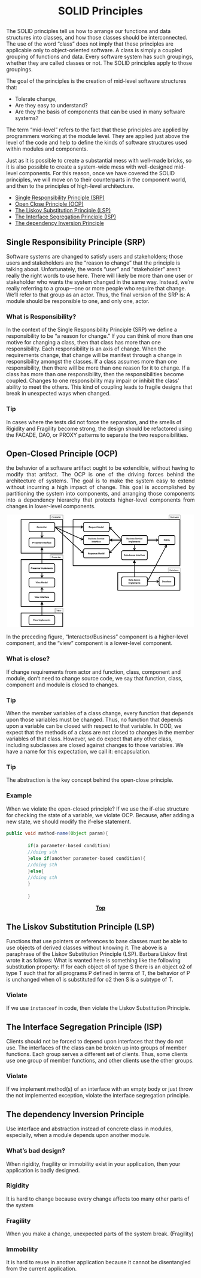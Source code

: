 # <p align="center">SOLID Principles</p>

<p align="justify">

The SOLID principles tell us how to arrange our functions and data structures into classes, and how those classes should
be interconnected. The use of the word “class” does not imply that these principles are applicable only to
object-oriented software. A class is simply a coupled grouping of functions and data. Every software system has such
groupings, whether they are called classes or not. The SOLID principles apply to those groupings.

</p>

<p align="justify">

The goal of the principles is the creation of mid-level software structures that:

* Tolerate change,
* Are they easy to understand?
* Are they the basis of components that can be used in many software systems?

</p>

<p align="justify">

The term “mid-level” refers to the fact that these principles are applied by programmers working at the module level.
They are applied just above the level of the code and help to define the kinds of software structures used within
modules and components.

</p>

<p align="justify">

Just as it is possible to create a substantial mess with well-made bricks, so it is also possible to create a
system-wide mess with well-designed mid-level components. For this reason, once we have covered the SOLID principles, we
will move on to their counterparts in the component world, and then to the principles of high-level architecture.

</p>

* [Single Responsibility Principle (SRP)](#single-responsibility-principle--(SRP-))
* [Open Close Principle (OCP)](#open-closed-principle--(OCP-))
* [The Liskov Substitution Principle (LSP)](#the-liskov-substitution-principle-lsp)
* [The Interface Segregation Principle (ISP)](#the-interface-segregation-principle-isp)
* [The dependency Inversion Principle](#the-dependency-inversion-principle)

## Single Responsibility Principle (SRP)

<p align="justify">

Software systems are changed to satisfy users and stakeholders; those users and stakeholders are the “reason to change”
that the principle is talking about.
Unfortunately, the words “user” and “stakeholder” aren’t really the right words to use here. There will likely be more
than one user or stakeholder who wants the system changed in the same way. Instead, we’re really referring to a
group—one or more people who require that change. We’ll refer to that group as an actor.
Thus, the final version of the SRP is: A module should be responsible to one, and only one, actor.
</p>

### What is Responsibility?

<p align="justify">

In the context of the Single Responsibility Principle (SRP) we define a responsibility to be “a reason for change.” If
you can think of more than one motive for changing a class, then that class has more than one responsibility.
Each responsibility is an axis of change. When the requirements change, that change will be manifest through a change in
responsibility amongst the classes. If a class assumes more than one responsibility, then there will be more than one
reason for it to change.
If a class has more than one responsibility, then the responsibilities become coupled. Changes to one responsibility may
impair or inhibit the class’ ability to meet the others. This kind of coupling leads to fragile designs that break in
unexpected ways when changed.

</p>

### Tip

<p align="justify">

In cases where the tests did not force the separation, and the smells of Rigidity and Fragility become strong, the
design should be refactored using the FACADE, DAO, or PROXY patterns to separate the two responsibilities.

</p>

## Open-Closed Principle (OCP)

<p align="justify">
the behavior of a software artifact ought to be extendible, without having to modify that artifact.
The OCP is one of the driving forces behind the architecture of systems. The goal is to make the system easy to extend without incurring a high impact of change. This goal is accomplished by partitioning the system into components, and arranging those components into a dependency hierarchy that protects higher-level components from changes in lower-level components.

</p>


<p align="center">

<img src="image/ocp.png" width="500" height="300" />

</p>

<p align="justify">

In the preceding figure, “Interactor/Business” component is a higher-level component, and the “view” component is a
lower-level
component.

</p>

### What is close?

<p align="justify">

If change requirements from actor and function, class, component and module, don’t need to change source code, we say
that function, class, component and module is closed to changes.

</p>

### Tip

<p align="justify">

When the member variables of a class change, every function that depends upon those
variables must be changed. Thus, no function that depends upon a variable can be closed
with respect to that variable.
In OOD, we expect that the methods of a class are not closed to changes in the member
variables of that class. However, we do expect that any other class, including subclasses
are closed against changes to those variables. We have a name for this expectation,
we call it: encapsulation.

</p>

### Tip

<p align="justify">

The abstraction is the key concept behind the open-close principle.

</p>

### Example

<p align="justify">

When we violate the open-closed principle?
If we use the if-else structure for checking the state of a variable, we violate OCP. Because, after adding a new state,
we should modify the if-else statement.

</p>

```java
public void mathod-name(Object param){

        if(a parameter-based condition)
        //doing sth
        }else if(another parameter-based condition){
        //doing sth
        }else{
        //doing sth
        }

        }


```

**<p align="center"> [Top](#SOLID-Principles) </p>**

## The Liskov Substitution Principle (LSP)

<p align="justify">

Functions that use pointers or references to base classes must be able to use objects of derived classes without knowing
it.
The above is a paraphrase of the Liskov Substitution Principle (LSP). Barbara Liskov first wrote it as follows:
What is wanted here is something like the following substitution property: If for each object o1 of type S there is an
object o2 of type T such that for all programs P defined in terms of T, the behavior of P is unchanged when o1 is
substituted for o2 then S is a subtype of T.

</p>

### Violate

<p align="justify">

If we use `instanceof` in code, then violate the Liskov Substitution Principle.

</p>

## The Interface Segregation Principle (ISP)

<p align="justify">

Clients should not be forced to depend upon interfaces that they do not use.
The interfaces of the class can be broken up into groups of member functions. Each group serves a different set of
clients. Thus, some clients use one group of member functions, and other clients use the other groups.

</p>

### Violate

<p align="justify">

If we implement method(s) of an interface with an empty body or just throw the not implemented exception, violate the
interface segregation principle.

</p>

## The dependency Inversion Principle

<p align="justify">

Use interface and abstraction instead of concrete class in modules, especially, when a module depends upon another
module.

</p>

### What’s bad design?

<p align="justify">

When rigidity, fragility or immobility exist in your application, then your application is badly designed.

</p>

### Rigidity
It is hard to change because every change affects too many other parts of the system

### Fragility
When you make a change, unexpected parts of the system break. (Fragility)

### Immobility
It is hard to reuse in another application because it cannot be disentangled from
the current application.






